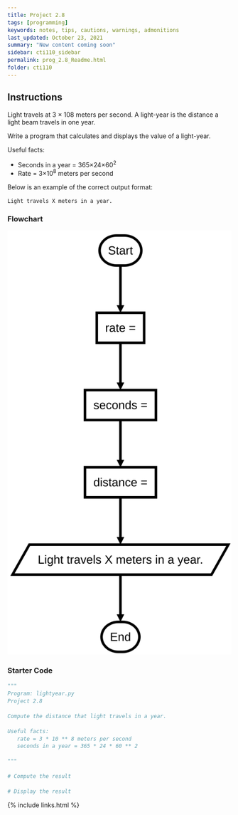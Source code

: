 ```yaml
---
title: Project 2.8
tags: [programming]
keywords: notes, tips, cautions, warnings, admonitions
last_updated: October 23, 2021
summary: "New content coming soon"
sidebar: cti110_sidebar
permalink: prog_2.8_Readme.html
folder: cti110
---
```


<!-- {% include image.html file="new-content-coming-soon-web-page-is-under.png" alt="Under construction" caption="Work in progress" max-width="300" %}
 -->

## Instructions

Light travels at 3 × 108 meters per second. A light-year is the distance a light beam travels in one year.

Write a program that calculates and displays the value of a light-year.

Useful facts:

- Seconds in a year = 365×24×60<sup>2</sup>
- Rate = 3×10<sup>8</sup> meters per second

Below is an example of the correct output format:

```text
Light travels X meters in a year.
```

### Flowchart

![light-year flowchart](images/cti110_p_2.8_lightyear.flowchart.svg)

### Starter Code

```python
"""
Program: lightyear.py
Project 2.8

Compute the distance that light travels in a year.

Useful facts:
   rate = 3 * 10 ** 8 meters per second
   seconds in a year = 365 * 24 * 60 ** 2

"""

# Compute the result

# Display the result
```

{% include links.html %}
